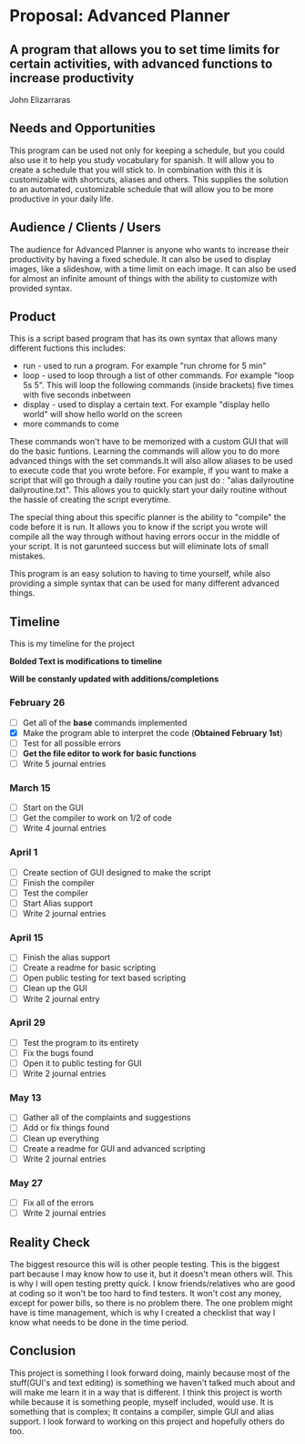 # Proposal: Advanced Planner
## A program that allows you to set time limits for certain activities, with advanced functions to increase productivity
John Elizarraras

## Needs and Opportunities
This program can be used not only for keeping a schedule, but you could also use it to help you study vocabulary for spanish. It will allow you to create a schedule that you will stick to. In combination with this it is customizable with shortcuts, aliases and others. This supplies the solution to an automated, customizable schedule that will allow you to be more productive in your daily life.

## Audience / Clients / Users
The audience for Advanced Planner is anyone who wants to increase their productivity by having a fixed schedule. It can also be used to display images, like a slideshow, with a time limit on each image. It can also be used for almost an infinite amount of things with the ability to customize with provided syntax.

## Product
This is a script based program that has its own syntax that allows many different fuctions this includes:

* run - used to run a program. For example "run chrome for 5 min"
* loop - used to loop through a list of other commands. For example "loop 5s 5". This will loop the following commands (inside brackets) five times with five seconds inbetween
* display - used to display a certain text. For example "display hello world" will show hello world on the screen
* more commands to come

These commands won't have to be memorized with a custom GUI that will do the basic funtions. Learning the commands will allow you to do more advanced things with the set commands.It will also allow aliases to be used to execute code that you wrote before. For example, if you want to make a script that will go through a daily routine you can just do : "alias dailyroutine dailyroutine.txt". This allows you to quickly start your daily routine without the hassle of creating the script everytime.

The special thing about this specific planner is the ability to "compile" the code before it is run. It allows you to know if the script you wrote will compile all the way through without having errors occur in the middle of your script. It is not garunteed success but will eliminate lots of small mistakes.

This program is an easy solution to having to time yourself, while also providing a simple syntax that can be used for many different advanced things.

## Timeline

This is my timeline for the project

__Bolded Text is modifications to timeline__

__Will be constanly updated with additions/completions__

### February 26
- [ ] Get all of the __base__ commands implemented
- [x] Make the program able to interpret the code (__Obtained February 1st__)
- [ ] Test for all possible errors
- [ ] __Get the file editor to work for basic functions__ 
- [ ] Write 5 journal entries

### March 15
- [ ] Start on the GUI
- [ ] Get the compiler to work on 1/2 of code
- [ ] Write 4 journal entries

### April 1
- [ ] Create section of GUI designed to make the script
- [ ] Finish the compiler
- [ ] Test the compiler
- [ ] Start Alias support
- [ ] Write 2 journal entries

### April 15
- [ ] Finish the alias support
- [ ] Create a readme for basic scripting
- [ ] Open public testing for text based scripting
- [ ] Clean up the GUI
- [ ] Write 2 journal entry

### April 29
- [ ] Test the program to its entirety
- [ ] Fix the bugs found
- [ ] Open it to public testing for GUI
- [ ] Write 2 journal entries

### May 13
- [ ] Gather all of the complaints and suggestions
- [ ] Add or fix things found
- [ ] Clean up everything
- [ ] Create a readme for GUI and advanced scripting
- [ ] Write 2 journal entries

### May 27
- [ ] Fix all of the errors
- [ ] Write 2 journal entries

## Reality Check
The biggest resource this will is other people testing. This is the biggest part because I may know how to use it, but it doesn't mean others will. This is why I will open testing pretty quick. I know friends/relatives who are good at coding so it won't be too hard to find testers. It won't cost any money, except for power bills, so there is no problem there. The one problem might have is time management, which is why I created a checklist that way I know what needs to be done in the time period.

## Conclusion
This project is something I look forward doing, mainly because most of the stuff(GUI's and text editing) is something we haven't talked much about and will make me learn it in a way that is different. I think this project is worth while because it is something people, myself included, would use. It is something that is complex; It contains a compiler, simple GUI and alias support. I look forward to working on this project and hopefully others do too.

